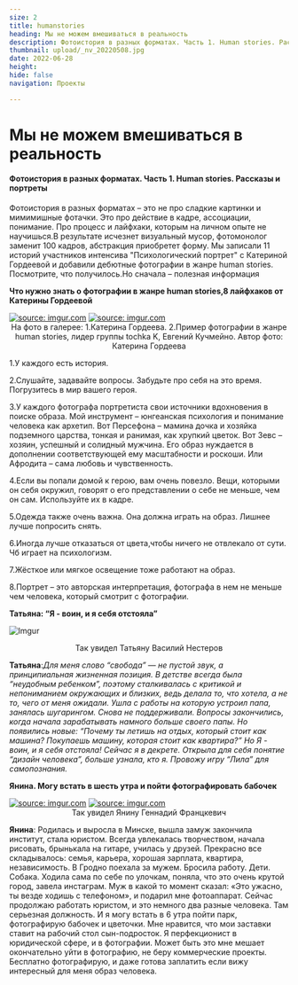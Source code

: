 ```yaml
---
size: 2
title: humanstories
heading: Мы не можем вмешиваться в реальность
description: Фотоистория в разных форматах. Часть 1. Human stories. Рассказы и портреты
thumbnail: upload/_nv_20220508.jpg
date: 2022-06-28
height: 
hide: false
navigation: Проекты

---
```

# **Мы не можем вмешиваться в реальность**

#### Фотоистория в разных форматах. Часть 1. Human stories. Рассказы и портреты

Фотоистория в разных форматах – это не про сладкие картинки и мимимишные фотачки. Это про действие в кадре, ассоциации, понимание. Про процесс и лайфхаки, которым на личном опыте не научишься.В результате исчезнет визуальный мусор, фотомонолог заменит 100 кадров, абстракция приобретет форму. Мы записали 11 историй участников интенсива "Психологический портрет" с Катериной Гордеевой и добавили дебютные фотографии в жанре human stories. Посмотрите, что получилось.Но сначала – полезная информация 

**Что нужно знать о фотографии в жанре human stories,8 лайфхаков от Катерины Гордеевой**

<div class="gallery2">
<!-- Смените gallery2 на gallery3 или gallery4, цифра определяет количество картинок в одном ряду -->
<a href="https://imgur.com/2FEMfPg"><img src="https://i.imgur.com/2FEMfPg.jpg" title="source: imgur.com" /></a>  
<a href="https://imgur.com/8KVCgsM"><img src="https://i.imgur.com/8KVCgsM.jpg" title="source: imgur.com" /></a>
</div>
<center>На фото в галерее: 1.Катерина Гордеева. 2.Пример фотографии в жанре human stories, лидер группы tochka K, Евгений Кучмейно. Автор фото: Катерина Гордеева</center>  

1.У каждого есть история. 

2.Слушайте, задавайте вопросы. Забудьте про себя на это время. Погрузитесь в мир вашего героя. 

3.У каждого фотографа портретиста свои источники вдохновения в поиске образа.  Мой инструмент – юнгеанская психология и понимание человека как архетип. Вот Персефона – мамина дочка и хозяйка подземного царства, тонкая и ранимая, как хрупкий цветок. Вот Зевс – хозяин, успешный и солидный мужчина. Его образ нуждается в дополнении соответствующей ему масштабности и роскоши. Или Афродита – сама любовь и чувственность. 

4.Если вы попали домой к герою, вам очень повезло. Вещи, которыми он себя окружил, говорят о его представлении о себе не меньше, чем он сам. Используйте их в кадре.

5.Одежда также очень важна. Она должна играть на образ. Лишнее лучше попросить снять.

6.Иногда лучше отказаться от цвета,чтобы ничего не отвлекало от сути. Чб играет на психологизм.

7.Жёсткое или мягкое освещение тоже работают на образ.

8.Портрет – это авторская интерпретация, фотографа в нем не меньше чем человека, который смотрит с фотографии.

**Татьяна: “Я - воин, и я себя отстояла”**

![Imgur](https://i.imgur.com/LpfaHRP.jpg)
<center>Так увидел Татьяну Василий Нестеров</center>

**Татьяна**:_Для меня слово “свобода” — не пустой звук, а принципиальная жизненная позиция.
В детстве  всегда была “неудобным ребенком”, поэтому сталкивалась с критикой и непониманием окружающих и близких, ведь делала то, что хотела, а не то, чего от меня ожидали. Ушла с работы на которую устроил папа, занялась шугарингом. Снова не поддерживали. Вопросы закончились, когда начала зарабатывать намного больше своего папы. Но появились новые: “Почему ты летишь на отдых, который стоит как машина? Покупаешь машину, которая стоит как квартира?” Но Я - воин, и я себя отстояла! Сейчас я в декрете. Открыла для себя понятие “дизайн человека”,  больше узнала, кто я. Провожу игру “Лила” для самопознания._

**Янина. Могу встать в шесть утра и пойти фотографировать бабочек**

<div class="gallery2">
<!-- Смените gallery2 на gallery3 или gallery4, цифра определяет количество картинок в одном ряду -->
<a href="https://imgur.com/n6R78q3"><img src="https://i.imgur.com/n6R78q3.jpg" title="source: imgur.com" /></a>
<a href="https://imgur.com/ONpFvut"><img src="https://i.imgur.com/ONpFvut.jpg" title="source: imgur.com" /></a>  
</div>  
<center>Так увидел Янину Геннадий Францкевич</center>

**Янина**: Родилась и выросла в Минске, вышла замуж закончила институт, стала юристом. Всегда увлекалась творчеством, начала рисовать, брынькала на гитаре, училась у друзей. Прекрасно все складывалось: семья, карьера, хорошая зарплата, квартира, независимость. В Гродно поехала за мужем. Бросила работу. Дети. Собака. Ходила сама по себе по улочкам, поняла, что это очень крутой город, завела инстаграм. Муж в какой то момент сказал: «Это ужасно, ты везде ходишь с телефоном», и подарил мне фотоаппарат. Сейчас продолжаю работать юристом, и это немного два разные человека. Там серьезная должность. И  я могу встать в 6 утра пойти парк, фотографирую бабочек и цветочки. Мне нравится, что мои заставки ставит на рабочий стол сын-подросток. Я перфекционист в юридической сфере, и в фотографии. Может быть это мне мешает окончательно уйти в фотографию, не беру коммерческие проекты. Бесплатно фотографирую, и даже готова заплатить если вижу интересный для меня образ человека.




